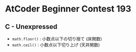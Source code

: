 # AtCoder Beginner Contest 193
## C - Unexpressed
- `math.floor()` : 小数点以下の切り捨て (床関数)
- `math.ceil()` : 小数点以下切り上げ (天井関数)
